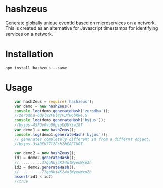 # hashzeus

Generate globally unique eventId based on microservices on a network. This is created as an alternative for Javascript timestamps for identifying services on a network.

# Installation

```npm install hashzeus --save```

# Usage

```javascript
    var hashZeus = require('hashzeus');
    var demo = new hashZeus()
    console.log(demo.generateHash('zerodha'));
    //zerodha-6dylVZFUl4cP3fH6bKRe.G
    console.log(demo.generateHash('byjus'));
    //byjus-4SFUv0vu06psuKOUYiw18T
    var demo1 = new hashZeus();
    console.log(demo1.generateHash('byjus')); 
    // generates completely different Id from a differnt object.
    //byjus-3s4REK77l2Fsh2hE8EIUGT

    var demo2 = new hashZeus();
    id1 = demo2.generateHash();
    //..........37qqNkj4K24ulWyeuWxpZh
    id2 = demo2.generateHash();
    //..........77qqNkj4K24ulWyeuWxpZh
    assert(id1 < id2)
    //true
```